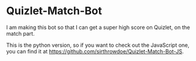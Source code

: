 # Quizlet-Match-Bot
I am making this bot so that I can get a super high score on Quizlet, on the match part. 

This is the python version, so if you want to check out the JavaScript one, you can find it at https://github.com/sirthrowdoe/Quizlet-Match-Bot-JS.
